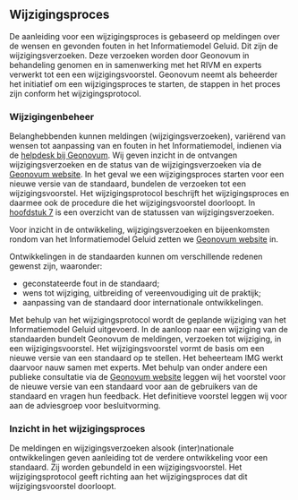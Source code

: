 ## Wijzigingsproces

De aanleiding voor een wijzigingsproces is gebaseerd op meldingen over de wensen en gevonden fouten in het Informatiemodel Geluid. Dit zijn de wijzigingsverzoeken. Deze verzoeken worden door Geonovum in behandeling genomen en in samenwerking met het RIVM en experts verwerkt tot een een wijzigingsvoorstel. Geonovum neemt als beheerder het initiatief om een wijzigingsproces te starten, de stappen in het proces zijn conform het wijzigingsprotocol.

### Wijzigingenbeheer

Belanghebbenden kunnen meldingen (wijzigingsverzoeken), variërend van wensen tot aanpassing van en fouten in het Informatiemodel, indienen via de <a href='mailto:img@geonovum.nl' target='_blank'>helpdesk bij Geonovum</a>. Wij geven inzicht in de ontvangen wijzigingsverzoeken en de status van de wijzigingsverzoeken via de <a href='https://www.geonovum.nl/geo-standaarden/meldingen' target='_blank'>Geonovum website</a>. In het geval we een wijzigingsproces starten voor een nieuwe versie van de standaard, bundelen de verzoeken tot een wijzigingsvoorstel. Het wijzigingsprotocol beschrijft het wijzigingsproces en daarmee ook de procedure die het wijzigingsvoorstel doorloopt. In <a href='#overzicht-status-van-wijzigingsverzoeken'>hoofdstuk 7<a></a> is een overzicht van de statussen van wijzigingsverzoeken.

Voor inzicht in de ontwikkeling, wijzigingsverzoeken en bijeenkomsten rondom van het Informatiemodel Geluid zetten we <a href='https://www.geonovum.nl/geo-standaarden/informatiemodel-geluid' target='_blank'>Geonovum website</a> in.

Ontwikkelingen in de standaarden kunnen om verschillende redenen gewenst zijn, waaronder:

<ul>

<li>geconstateerde fout in de standaard;</li>

<li>wens tot wijziging, uitbreiding of vereenvoudiging uit de praktijk;</li>

<li>aanpassing van de standaard door internationale ontwikkelingen.</li>

</ul>

Met behulp van het wijzigingsprotocol wordt de geplande wijziging van het Informatiemodel Geluid uitgevoerd. In de aanloop naar een wijziging van de standaarden bundelt Geonovum de meldingen, verzoeken tot wijziging, in een wijzigingsvoorstel. Het wijzigingsvoorstel vormt de basis om een nieuwe versie van een standaard op te stellen. Het beheerteam IMG werkt daarvoor nauw samen met experts. Met behulp van onder andere een publieke consultatie via de <a href='https://www.geonovum.nl/geo-standaarden/informatiemodel-geluid' target='_blank'>Geonovum website</a> leggen wij het voorstel voor de nieuwe versie van een standaard voor aan de gebruikers van de standaard en vragen hun feedback. Het definitieve voorstel leggen wij voor aan de adviesgroep voor besluitvorming.

### Inzicht in het wijzigingsproces

De meldingen en wijzigingsverzoeken alsook (inter)nationale ontwikkelingen geven aanleiding tot de verdere ontwikkeling voor een standaard. Zij worden gebundeld in een wijzigingsvoorstel. Het wijzigingsprotocol geeft richting aan het wijzigingsproces dat dit wijzigingsvoorstel doorloopt.
